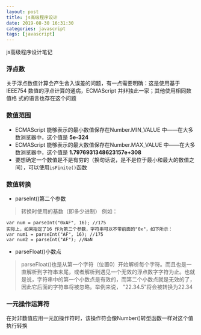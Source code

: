 ```yaml
---
layout: post
title: js高级程序设计
date: 2019-08-30 16:31:30
categories: javascript
tags: [javascript]
---
```


js高级程序设计笔记

### 浮点数
关于浮点数值计算会产生舍入误差的问题，有一点需要明确：这是使用基于
IEEE754 数值的浮点计算的通病，ECMAScript 并非独此一家；其他使用相同数值格
式的语言也存在这个问题

### 数值范围
- ECMAScript 能够表示的最小数值保存在Number.MIN_VALUE 中——在大多数浏览器中，这个值是
**5e-324**
- ECMAScript 能够表示的最大数值保存在Number.MAX_VALUE 中——在大多数浏览器中，这个值是
**1.7976931348623157e+308**
- 要想确定一个数值是不是有穷的（换句话说，是不是位于最小和最大的数值之间），可以使用`isFinite()`函数

### 数值转换
- parseInt()第二个参数

> 转换时使用的基数（即多少进制）
例如：

```
var num = parseInt("0xAF", 16); //175
实际上，如果指定了16 作为第二个参数，字符串可以不带前面的"0x"，如下所示：
var num1 = parseInt("AF", 16); //175
var num2 = parseInt("AF"); //NaN
```

- parseFloat()小数点

> parseFloat()也是从第一个字符（位置0）开始解析每个字符。而且也是一直解析到字符串末尾，或者解析到遇见一个无效的浮点数字字符为止。也就是说，字符串中的第一个小数点是有效的，而第二个小数点就是无效的了，因此它后面的字符串将被忽略。举例来说，
"22.34.5"将会被转换为22.34

### 一元操作运算符

在对非数值应用一元加操作符时，该操作符会像Number()转型函数一样对这个值执行转换